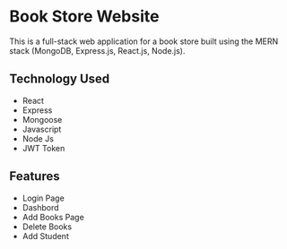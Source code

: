 <h1>Book Store Website</h1>
This is a full-stack web application for a book store built using the MERN stack (MongoDB, Express.js, React.js, Node.js). 
<h2>Technology Used</h2>
<ul>
  <li>React</li>
    <li>Express</li>
    <li>Mongoose</li>
    <li>Javascript</li>
    <li>Node Js</li>
    <li>JWT Token</li>
    
</ul>
<h2> Features</h2>
<ul>
  <li>Login Page</li>
    <li>Dashbord</li>
    <li>Add Books Page</li>
    <li>Delete Books</li>
    <li>Add Student</li>
    
    
</ul>

